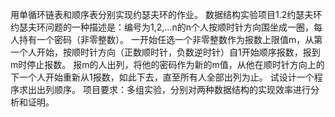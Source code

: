 用单循环链表和顺序表分别实现约瑟夫环的作业。
数据结构实验项目1.2约瑟夫环
约瑟夫环问题的一种描述是：编号为1,2,…n的n个人按顺时针方向围坐成一圈，每人持有一个密码（非零整数）。
一开始任选一个非零整数作为报数上限值m，从第一个人开始，按顺时针方向（正数顺时针，负数逆时针）自1开始顺序报数，报到m时停止报数。
报m的人出列，将他的密码作为新的m值，从他在顺时针方向上的下一个人开始重新从1报数，如此下去，直至所有人全部出列为止。
试设计一个程序求出出列顺序。
项目要求：多组实验，分别对两种数据结构的实现效率进行分析和证明。
